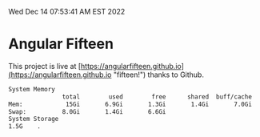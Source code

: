 Wed Dec 14 07:53:41 AM EST 2022

# Angular Fifteen


This project is live at [https://angularfifteen.github.io](https://angularfifteen.github.io "fifteen!") thanks to Github.

```bash
System Memory
               total        used        free      shared  buff/cache   available
Mem:            15Gi       6.9Gi       1.3Gi       1.4Gi       7.0Gi       6.7Gi
Swap:          8.0Gi       1.4Gi       6.6Gi
System Storage
1.5G	.
